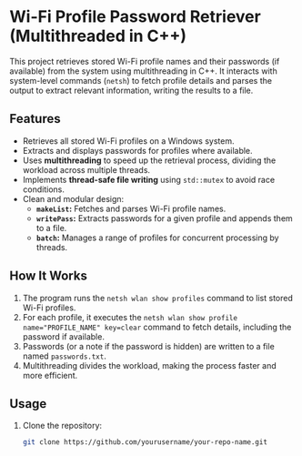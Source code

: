# Wi-Fi Profile Password Retriever (Multithreaded in C++)

This project retrieves stored Wi-Fi profile names and their passwords (if available) from the system using multithreading in C++. It interacts with system-level commands (`netsh`) to fetch profile details and parses the output to extract relevant information, writing the results to a file.

## Features
- Retrieves all stored Wi-Fi profiles on a Windows system.
- Extracts and displays passwords for profiles where available.
- Uses **multithreading** to speed up the retrieval process, dividing the workload across multiple threads.
- Implements **thread-safe file writing** using `std::mutex` to avoid race conditions.
- Clean and modular design:
  - **`makeList`:** Fetches and parses Wi-Fi profile names.
  - **`writePass`:** Extracts passwords for a given profile and appends them to a file.
  - **`batch`:** Manages a range of profiles for concurrent processing by threads.

## How It Works
1. The program runs the `netsh wlan show profiles` command to list stored Wi-Fi profiles.
2. For each profile, it executes the `netsh wlan show profile name="PROFILE_NAME" key=clear` command to fetch details, including the password if available.
3. Passwords (or a note if the password is hidden) are written to a file named `passwords.txt`.
4. Multithreading divides the workload, making the process faster and more efficient.

## Usage
1. Clone the repository:
   ```bash
   git clone https://github.com/yourusername/your-repo-name.git
